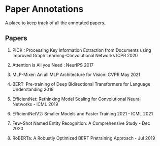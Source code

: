 # Paper Annotations
A place to keep track of all the annotated papers.

## Papers

1. PICK : Processing Key Information Extraction from Documents using Improved Graph Learning-Convolutional Networks
          ICPR 2020

2. Attention is All you Need : NeurIPS 2017

3. MLP-Mixer: An all MLP Architecture for Vision: CVPR May 2021

4. BERT: Pre-training of Deep Bidirectional Transformers for Language Understanding  2018

5. EfficientNet: Rethinking Model Scaling for Convolutional Neural Networks - ICML 2019

6. EfficientNetV2: Smaller Models and Faster Training 2021 - ICML 2021

7. Few-Shot Named Entity Recognition: A Comprehensive Study - Dec 2020

8. RoBERTa: A Robustly Optimized BERT Pretraining Approach - Jul 2019




